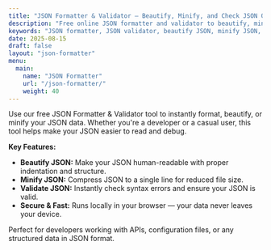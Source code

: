 ```yaml
---
title: "JSON Formatter & Validator – Beautify, Minify, and Check JSON Online"
description: "Free online JSON formatter and validator to beautify, minify, and check JSON instantly. Format JSON for readability, fix errors, and validate syntax in one click."
keywords: "JSON formatter, JSON validator, beautify JSON, minify JSON, online JSON checker, JSON syntax validator, format JSON online"
date: 2025-08-15
draft: false
layout: "json-formatter"
menu:
  main:
    name: "JSON Formatter"
    url: "/json-formatter/"
    weight: 40
---
```


Use our free JSON Formatter & Validator tool to instantly format, beautify, or minify your JSON data. Whether you're a developer or a casual user, this tool helps make your JSON easier to read and debug.

**Key Features:**
- **Beautify JSON:** Make your JSON human-readable with proper indentation and structure.
- **Minify JSON:** Compress JSON to a single line for reduced file size.
- **Validate JSON:** Instantly check syntax errors and ensure your JSON is valid.
- **Secure & Fast:** Runs locally in your browser — your data never leaves your device.

Perfect for developers working with APIs, configuration files, or any structured data in JSON format.
